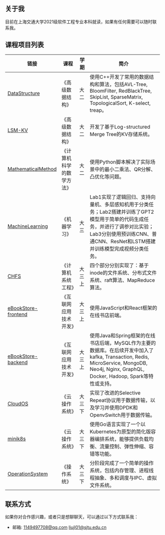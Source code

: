 ## 关于我

目前在上海交通大学2021级软件工程专业本科就读，如果有任何需要可以随时联系我。

## 课程项目列表

| 链接 | 课程 | 学期 | 简介 |
| --- | --- | --- | --- |
| [DataStructure](https://github.com/leinfinitr/DataStructure) | 《高级数据结构》 | 大二 | 使用C++开发了常用的数据结构和算法，包括AVL-Tree, BloomFilter, RedBlackTree, SkipList, SparseMatrix, TopologicalSort, K-select, treap。 |
| [LSM-KV](https://github.com/leinfinitr/LSM-KV) | 《高级数据结构》 | 大二 | 开发了基于Log-structured Merge Tree的KV存储系统。 |
| [MathematicalMethod](https://github.com/leinfinitr/MathematicalMethod) | 《计算机科学的数学方法》 | 大二 | 使用Python脚本解决了实际场景中的最小二乘法、QR分解、凸优化等问题。 |
| [MachineLearning](https://github.com/leinfinitr/MachineLearning) | 《机器学习》 | 大三 | Lab1实现了逻辑回归、支持向量机、多层感知机用于分类任务；Lab2搭建并训练了GPT2模型用于简单的代码生成任务，并进行了调参对比实验；Lab3分别使用预训练CNN、普通CNN、ResNet和LSTM搭建并训练模型完成视频分类任务。 |
| [CHFS](https://github.com/leinfinitr/CHFS) | 《计算机系统工程》 | 大三上 | 四个部分分别实现了：基于inode的文件系统、分布式文件系统、raft算法、MapReduce算法。 |
| [eBookStore-frontend](https://github.com/leinfinitr/eBookStore-frontend) | 《互联网应用技术开发》 | 大三上 | 使用JavaScript和React框架的在线书店前端。 |
| [eBookStore-backend](https://github.com/leinfinitr/eBookStore-backend) | 《互联网应用技术开发》 | 大三上 | 使用Java和Spring框架的在线书店后端，MySQL作为主要的数据库。在后续开发中加入了kafka, Transaction, Redis, MicroService, MongoDB, Neo4j, Nginx, GraphQL, Docker, Hadoop, Spark等特性或支持。 |
| [CloudOS](https://github.com/leinfinitr/CloudOS) | 《云操作系统》 | 大三下 | 实现了改进的Selective Repeat协议用于数据传输，以及学习并使用DPDK和OpenvSwitch用于数据传输。 |
| [minik8s](https://github.com/leinfinitr/minik8s) | 《云操作系统》 | 大三下 | 使用Go语言实现了一个以Kubernetes为原型的简化版容器编排系统，能够提供负载均衡、流量控制、弹性伸缩、容错等功能。 |
| [OperationSystem](https://github.com/leinfinitr/OperationSystem) | 《操作系统》 | 大三下 | 分阶段完成了一个简单的操作系统，包括内存管理、进程线程抽象、多和调度与IPC、虚拟文件系统。 |

## 联系方式

如果你对合作感兴趣，或者只是想聊聊天，可以通过以下方式联系我：

- 邮箱: 1149497708@qq.com liujl01@sjtu.edu.cn
